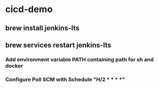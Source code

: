 # cicd-demo

## brew install jenkins-lts
## brew services restart jenkins-lts 

### Add environment variable PATH containing path for sh and docker
### Configure Poll SCM with Schedule "H/2 * * * *"
